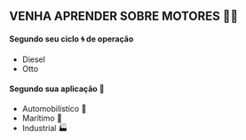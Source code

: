 ## VENHA APRENDER SOBRE MOTORES :man_teacher:

#### Segundo seu ciclo :cyclone: de operação

- Diesel
- Otto

#### Segundo sua aplicação :construction_worker:

- Automobilístico :car:
- Marítimo :ship:
- Industrial :factory:

